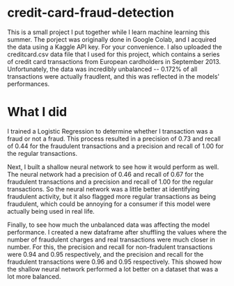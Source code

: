 # credit-card-fraud-detection

This is a small project I put together while I learn machine learning this summer.
The porject was originally done in Google Colab, and I acquired the data using a Kaggle
API key. For your convenience. I also uploaded the creditcard.csv data file that I 
used for this project, which contains a series of credit card transactions from European
cardholders in September 2013. Unfortunately, the data was incredibly unbalanced -- 
0.172% of all transactions were actually fraudlent, and this was reflected in the models'
performances.

# What I did

I trained a Logistic Regression to determine whether I transaction was a fraud or 
not a fraud. This process resulted in a precision of 0.73 and recall of 0.44 for the 
fraudulent transactions and a precision and recall of 1.00 for the regular transactions.

Next, I built a shallow neural network to see how it would perform as well. The neural
network had a precision of 0.46 and recall of 0.67 for the fraudulent transactions and a 
precision and recall of 1.00 for the regular transactions. So the neural network was a 
little better at identifying fraudulent activity, but it also flagged more regular transactions 
as being fraudulent, which could be annoying for a consumer if this model were actually 
being used in real life.

Finally, to see how much the unbalanced data was affecting the model performance. I created 
a new dataframe after shuffling the values where the number of fraudulent charges and 
real transactions were much closer in number. For this, the precision and recall for non-fradulent
transactions were 0.94 and 0.95 respectively, and the precision and recall for the fraudulent
transactions were 0.96 and 0.95 respectively. This showed how the shallow neural network
performed a lot better on a dataset that was a lot more balanced.